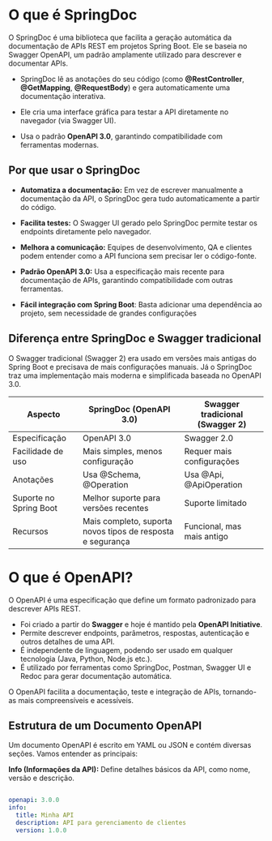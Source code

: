 # O que é SpringDoc

O SpringDoc é uma biblioteca que facilita a geração automática da documentação de APIs REST em projetos Spring Boot. Ele se baseia no Swagger OpenAPI, um padrão amplamente utilizado para descrever e documentar APIs.

- SpringDoc lê as anotações do seu código (como **@RestController**, **@GetMapping**, **@RequestBody**) e gera automaticamente uma documentação interativa.

- Ele cria uma interface gráfica para testar a API diretamente no navegador (via Swagger UI).

- Usa o padrão **OpenAPI 3.0**, garantindo compatibilidade com ferramentas modernas.

## Por que usar o SpringDoc

- **Automatiza a documentação:** Em vez de escrever manualmente a documentação da API, o SpringDoc gera tudo automaticamente a partir do código.

- **Facilita testes:** O Swagger UI gerado pelo SpringDoc permite testar os endpoints diretamente pelo navegador.

- **Melhora a comunicação:** Equipes de desenvolvimento, QA e clientes podem entender como a API funciona sem precisar ler o código-fonte.

- **Padrão OpenAPI 3.0:** Usa a especificação mais recente para documentação de APIs, garantindo compatibilidade com outras ferramentas.

- **Fácil integração com Spring Boot**: Basta adicionar uma dependência ao projeto, sem necessidade de grandes configurações

## Diferença entre SpringDoc e Swagger tradicional

O Swagger tradicional (Swagger 2) era usado em versões mais antigas do Spring Boot e precisava de mais configurações manuais. Já o SpringDoc traz uma implementação mais moderna e simplificada baseada no OpenAPI 3.0.

| **Aspecto**            | **SpringDoc (OpenAPI 3.0)**                                | **Swagger tradicional (Swagger 2)** |
|------------------------|------------------------------------------------------------|-------------------------------------|
| Especificação          | OpenAPI 3.0                                                | Swagger 2.0                         |
| Facilidade de uso      | Mais simples, menos configuração                           | Requer mais configurações           |
| Anotações              | Usa @Schema, @Operation                                    | Usa @Api, @ApiOperation             |
| Suporte no Spring Boot | Melhor suporte para versões recentes                       | Suporte limitado                    |
| Recursos               | Mais completo, suporta novos tipos de resposta e segurança | Funcional, mas mais antigo          |

# O que é OpenAPI?

O OpenAPI é uma especificação que define um formato padronizado para descrever APIs REST.

- Foi criado a partir do **Swagger** e hoje é mantido pela **OpenAPI Initiative**.
- Permite descrever endpoints, parâmetros, respostas, autenticação e outros detalhes de uma API.
- É independente de linguagem, podendo ser usado em qualquer tecnologia (Java, Python, Node.js etc.).
- É utilizado por ferramentas como SpringDoc, Postman, Swagger UI e Redoc para gerar documentação automática.

O OpenAPI facilita a documentação, teste e integração de APIs, tornando-as mais compreensíveis e acessíveis.

## Estrutura de um Documento OpenAPI

Um documento OpenAPI é escrito em YAML ou JSON e contém diversas seções. Vamos entender as principais:

**Info (Informações da API):** Define detalhes básicos da API, como nome, versão e descrição.

``` yaml

openapi: 3.0.0
info:
  title: Minha API
  description: API para gerenciamento de clientes
  version: 1.0.0

```